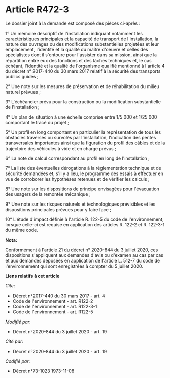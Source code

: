 # Article R472-3

Le dossier joint à la demande est composé des pièces ci-après : 

1° Un mémoire descriptif de l'installation indiquant notamment les caractéristiques principales et la capacité de transport
de l'installation, la nature des ouvrages ou des modifications substantielles projetées et leur emplacement, l'identité et la
qualité du maître d'oeuvre et celles des spécialistes dont il s'entoure pour l'assister dans sa mission, ainsi que la
répartition entre eux des fonctions et des tâches techniques et, le cas échéant, l'identité et la qualité de l'organisme
qualifié mentionné à l'article 4 du décret n° 2017-440 du 30 mars 2017 relatif à la sécurité des transports publics guidés ; 

2° Une note sur les mesures de préservation et de réhabilitation du milieu naturel prévues ; 

3° L'échéancier prévu pour la construction ou la modification substantielle de l'installation ; 

4° Un plan de situation à une échelle comprise entre 1/5 000 et 1/25 000 comportant le tracé du projet ; 

5° Un profil en long comportant en particulier la représentation de tous les obstacles traversés ou survolés par
l'installation, l'indication des pentes transversales importantes ainsi que la figuration du profil des câbles et de la
trajectoire des véhicules à vide et en charge prévus ; 

6° La note de calcul correspondant au profil en long de l'installation ; 

7° La liste des éventuelles dérogations à la réglementation technique et de sécurité demandées et, s'il y a lieu, le
programme des essais à effectuer en vue de corroborer les hypothèses retenues et de vérifier les calculs ; 

8° Une note sur les dispositions de principe envisagées pour l'évacuation des usagers de la remontée mécanique ; 

9° Une note sur les risques naturels et technologiques prévisibles et les dispositions principales prévues pour y faire
face ; 

10° L'étude d'impact définie à l'article R. 122-5 du code de l'environnement, lorsque celle-ci est requise en application des
articles R. 122-2 et R. 122-3-1 du même code.

**Nota:**

Conformément à l'article 21 du décret n° 2020-844 du 3 juillet 2020, ces dispositions s'appliquent aux demandes d'avis ou
d'examen au cas par cas et aux demandes déposées en application de l'article L. 512-7 du code de l'environnement qui sont
enregistrées à compter du 5 juillet 2020.

**Liens relatifs à cet article**

_Cite_:

  - Décret n°2017-440 du 30 mars 2017 - art. 4
  - Code de l'environnement - art. R122-2
  - Code de l'environnement - art. R122-3-1
  - Code de l'environnement - art. R122-5

_Modifié par_:

  - Décret n°2020-844 du 3 juillet 2020 - art. 19

_Cité par_:

  - Décret n°2020-844 du 3 juillet 2020 - art. 19

_Codifié par_:

  - Décret n°73-1023 1973-11-08
